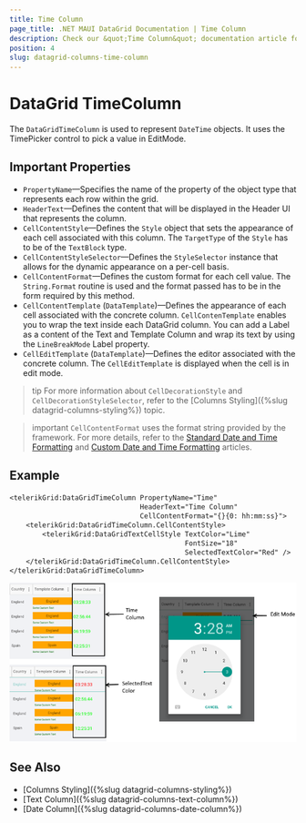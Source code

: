 ```yaml
---
title: Time Column
page_title: .NET MAUI DataGrid Documentation | Time Column
description: Check our &quot;Time Column&quot; documentation article for Telerik DataGrid for .NET MAUI.
position: 4
slug: datagrid-columns-time-column
---
```


# DataGrid TimeColumn

The `DataGridTimeColumn` is used to represent `DateTime` objects. It uses the TimePicker control to pick a value in EditMode.

## Important Properties

* `PropertyName`&mdash;Specifies the name of the property of the object type that represents each row within the grid.
* `HeaderText`&mdash;Defines the content that will be displayed in the Header UI that represents the column.
* `CellContentStyle`&mdash;Defines the `Style` object that sets the appearance of each cell associated with this column. The `TargetType` of the `Style` has to be of the `TextBlock` type.
* `CellContentStyleSelector`&mdash;Defines the `StyleSelector` instance that allows for the dynamic appearance on a per-cell basis.
* `CellContentFormat`&mdash;Defines the custom format for each cell value. The `String.Format` routine is used and the format passed has to be in the form required by this method.
* `CellContentTemplate` (`DataTemplate`)&mdash;Defines the appearance of each cell associated with the concrete column. `CellContenTemplate` enables you to wrap the text inside each DataGrid column. You can add a Label as a content of the Text and Template Column and wrap its text by using the `LineBreakMode` Label property.
* `CellEditTemplate` (`DataTemplate`)&mdash;Defines the editor associated with the concrete column. The `CellEditTemplate` is displayed when the cell is in edit mode.

>tip For more information about `CellDecorationStyle` and `CellDecorationStyleSelector`, refer to the [Columns Styling]({%slug datagrid-columns-styling%}) topic.

>important `CellContentFormat` uses the format string provided by the framework. For more details, refer to the [Standard Date and Time Formatting](https://docs.microsoft.com/en-us/dotnet/standard/base-types/standard-date-and-time-format-strings) and [Custom Date and Time Formatting](https://docs.microsoft.com/en-us/dotnet/standard/base-types/custom-date-and-time-format-strings) articles.

## Example

```XAML
<telerikGrid:DataGridTimeColumn PropertyName="Time"
                                HeaderText="Time Column"
                                CellContentFormat="{}{0: hh:mm:ss}">
    <telerikGrid:DataGridTimeColumn.CellContentStyle>
        <telerikGrid:DataGridTextCellStyle TextColor="Lime"
                                           FontSize="18"
                                           SelectedTextColor="Red" />
    </telerikGrid:DataGridTimeColumn.CellContentStyle>
</telerikGrid:DataGridTimeColumn>
```

![Time Column](images/timecolumn-overview.png)

## See Also

- [Columns Styling]({%slug datagrid-columns-styling%})
- [Text Column]({%slug datagrid-columns-text-column%})
- [Date Column]({%slug datagrid-columns-date-column%})
